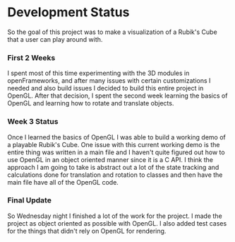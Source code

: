 # Development Status

So the goal of this project was to make a visualization of a Rubik's Cube that a user can play around with. 

### First 2 Weeks

I spent most of this time experimenting with the 3D modules in openFrameworks, and after many issues with certain customizations I needed and also build issues I decided to build this entire project  in OpenGL. After that decision, I spent the second week learning the basics of OpenGL and learning how to rotate and translate objects.

### Week 3 Status

Once I learned the basics of OpenGL I was able to build a working demo of a playable Rubik's Cube. One issue with this current working demo is the entire thing was written in a main file and I haven't quite figured out how to use OpenGL in an object oriented manner since it is a C API. I think the approach I am going to take is abstract out a lot of the state tracking and calculations done for translation and rotation to classes and then have the main file have all of the OpenGL code.



### Final Update

So Wednesday night I finished a lot of the work for the project. I made the project as object oriented as possible with OpenGL. I also added test cases for the things that didn't rely on OpenGL for rendering.